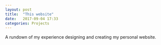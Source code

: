 ```yaml
---
layout: post
title:  "This website"
date:   2017-09-04 17:33
categories: Projects
---
```

A rundown of my experience designing and creating my personal website.



